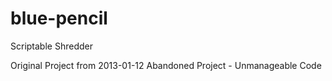 # blue-pencil
Scriptable Shredder

Original Project from 2013-01-12
Abandoned Project - Unmanageable Code
